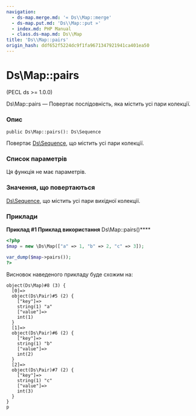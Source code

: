 ```yaml
---
navigation:
  - ds-map.merge.md: '« Ds\\Map::merge'
  - ds-map.put.md: 'Ds\\Map::put »'
  - index.md: PHP Manual
  - class.ds-map.md: Ds\\Map
title: 'Ds\\Map::pairs'
origin_hash: ddf652f5224dc9f1fa9671347921941ca401ea50
---
```

# Ds\\Map::pairs

(PECL ds >= 1.0.0)

Ds\\Map::pairs — Повертає послідовність, яка містить усі пари колекції.

### Опис

```methodsynopsis
public Ds\Map::pairs(): Ds\Sequence
```

Повертає [Ds\\Sequence](class.ds-sequence.md), що містить усі пари колекції.

### Список параметрів

Ця функція не має параметрів.

### Значення, що повертаються

[Ds\\Sequence](class.ds-sequence.md), що містить усі пари вихідної колекції.

### Приклади

**Приклад #1 Приклад використання** Ds\\Map::pairs()\*\*\*\*

```php
<?php
$map = new \Ds\Map(["a" => 1, "b" => 2, "c" => 3]);

var_dump($map->pairs());
?>
```

Висновок наведеного прикладу буде схожим на:

```
object(Ds\Map)#8 (3) {
  [0]=>
  object(Ds\Pair)#5 (2) {
    ["key"]=>
    string(1) "a"
    ["value"]=>
    int(1)
  }
  [1]=>
  object(Ds\Pair)#6 (2) {
    ["key"]=>
    string(1) "b"
    ["value"]=>
    int(2)
  }
  [2]=>
  object(Ds\Pair)#7 (2) {
    ["key"]=>
    string(1) "c"
    ["value"]=>
    int(3)
  }
}
p
```
